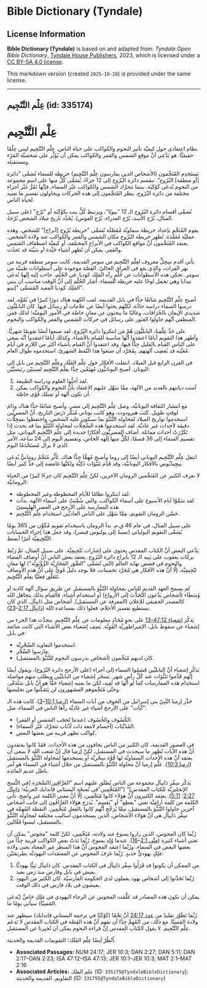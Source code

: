 # Bible Dictionary (Tyndale)

## License Information

**Bible Dictionary (Tyndale)** is based on and adapted from: _Tyndale Open Bible Dictionary_, [Tyndale House Publishers](https://tyndaleopenresources.com/), 2023, which is licensed under a [CC BY-SA 4.0 license](https://creativecommons.org/licenses/by-sa/4.0/legalcode.en).

This markdown version (created `2025-10-20`) is provided under the same license.



--------------------------------

## عِلْم التَّنْجِيم (id: 335174)

عِلْم التَّنْجِيم
=================

نظام اعتقادي حول كيفيَّة تأثير النجوم والكواكب على حياة الناس. عِلْم التَّنْجِيم ليس عِلْمًا حقيقيًّا. هو يَدَّعِي أنَّ موقع الشمس والقمر والكواكب يمكن أن يُؤَثِّر على شخصيَّة المَرْء ومستقبله.

يَستَخدِم المُنَجِّمون (الأشخاص الذين يمارسون عِلْم التَّنْجِيم) خريطة للسماء تُسَمَّى "دائرة \[أو منطقة] البُرُوج". تنقسم دائرة البُرُوج إلى 12 جزءًا، يُسَمَّى كُلٌّ منها على اسم مجموعة من النجوم تُدعَى كَوْكَبَة. بينما تتحرَّك الشمس والكواكب عَبْر السماء، فإنَّها تَمُرُّ عَبْر أجزاء مختلفة من دائرة البُرُوج. ينظر المُنَجِّمون إلى هذه الحركات ويحاولون تفسير ما تعنيه لحياة الناس.

تُسَمَّى أقسام دائرة البُرُوج الـ 12 "بيوتًا"، ويرتبط كُلُّ بيت بكَوْكَبَة أو "بُرْج" (على سبيل المثال، بُرْج الأسد، بُرْج العذراء، بُرْج القوس). يُحَدِّد تاريخ ميلاد الشخص بُرْجَهُ.

يقوم المُنَجِّم بإعداد خريطة سماويَّة مُفَصَّلَة تُسَمَّى "خريطة بُرُوج \[أبراج]" للشخص، وهذه عمليَّة مُعَقَّدَة. تُظهِر خريطة البُرُوج مكان الشمس والقمر والكواكب عند ولادة الشخص. يعتقد المُنَجِّمون أنَّ مواقع الكواكب في الأبراج المختلفة، أو كيفيَّة اصطفاف الشمس والقمر، يمكن أن تُظهِر أشياء جَيِّدة أو سَيِّئة قد تَحدُث.

يأتي أقدم سِجِلٍّ معروف لعِلْم التَّنْجِيم من سومر القديمة. كانت سومر منطقة قريبة من نهر الفرات، والذي يقع في العراق الحاليّ. القِصَّة موجودة على أسطوانات طينيَّة من سومر. تحكي هذه الأسطوانات عن حُلْمٍ رآه المَلِك كوديا. في الحُلْم، جاءت إليه إِلَهةٌ تُدعَى نيدابا وهي تحمل لوحًا عليه خريطة للسماء. أشار الحُلْم إلى أنَّ الوقت مناسب أن يبني المَلِك كوديا المعبد المُسَمَّى "إنينو".

أصبح عِلْم التَّنْجِيم شائعًا جدًّا في بابل القديمة. لعب الكهنة هناك دورًا كبيرًا في نُمُوِّه. لقد درسوا السماء دراسة جادَّة، لكنََّهم بحثوا أيضًا عن علامات أو رسائل فيها. كان البابليُّون شديدي الإيمان بالخُرَافات، وغالبًا ما يبحثون عن معانٍ خاصَّة في الأمور اليوميَّة؛ لذلك فمن المنطقي أنَّهم حاولوا العثور على رسائل في حركات الشمس والقمر والكواكب والنجوم.

على حَدِّ عِلْمِنا، البابليُّون هُمْ مَن ابتكروا دائرة البُرُوج. لقد صنعوا أيضًا تقويمًا شهريًّا، وأظهر هذا التقويم أيامًا اعتقدوا أنَّها مناسبة للقيام بالأشياء، وكذلك أيامًا اعتقدوا أنَّه ينبغي على الناس القيام بالقليل جِدًّا فيها، وقد اعتقدوا أنَّ القيام بأشياء أكثر من اللازم في أيام مُعَيَّنة قد يُغضِب آلهتهم. بِمُجَرَّد أن صنعوا هذا النَّمَط الشهريّ، استخدموه طوال العام.

في القرن الرابع قبل الميلاد، انتقلت الأفكار حول عِلْم الفَلَك وعِلْم التَّنْجِيم من بابل إلى اليونان. أصبح اليونانيُّون مُهتَمِّين جِدًّا بعِلْم التَّنْجِيم لسببَيْن رئيسيَّيْن:

1. لقد أحبُّوا العلوم ودراسة الطبيعة.
2. آمنت ديانتهم بالعديد من الآلهة، مِمَّا سَهَّل عليهم الاعتقاد بأنَّ النجوم والكواكب يمكن أن تكون آلهة أو تمتلك قُوًى خاصَّة.

مع انتشار الثقافة اليونانيَّة، وصل عِلْم التَّنْجِيم إلى مصر، وأصبح شائعًا جدًّا هناك ودَامَ لوقتٍ طويل. كَتَبَ هيرودوت، وهو كاتب يوناني مُبَكِّر دَرَسَ التاريخ، أنَّ المصريِّين استخدموا تواريخ الميلاد لمحاولة التَّنَبُّؤ بما سيكون عليه الشخص، واحتفظوا بسِجِلَّات دقيقة لأحداث غير عاديَّة. لقد استخدموا هذه السِّجِلَّات لمحاولة التَّنَبُّؤ بما قد يحدث إذا تَكَرَّرَتْ أحداث مماثلة. أضاف المصريُّون أفكارًا جديدة إلى عِلْم التَّنْجِيم اليوناني، مثل تقسيم السماء إلى 36 قسمًا، لكُلٍّ منها إلهه الخاص، وتقسيم اليوم إلى 24 ساعة، الأمر الذي لا يزال مُستَخْدَمًا اليوم.

انتقل عِلْم التَّنْجِيم اليوناني أيضًا إلى روما وأصبح مُهِمًّا جِدًّا هناك. تَأَثَّر مُنَجِّمٌ رومانيٌّ يُدعَى نِيچِيدْيُوس بالأفكار اليونانيَّة، وقد قَدَّم تَنَبُّؤات ذَكِيَّة ولكنَّها غامضة إلى حَدٍّ كبير أيضًا.

لا نعرف الكثير عن المُنَجِّمين الرومان الآخرين، لكنَّ عِلْم التَّنْجِيم كان جزءًا كبيرًا من الحياة الرومانيَّة:

* لقد ابتكروا نظامًا للأيام المحظوظة وغير المحظوظة.
* لقد سَمَّوْا أيام الأسبوع على أسماء الكواكب، والتي سُمِّيَتْ على أسماء الآلهة. بدأت هذه الممارسة على الأرجح في العصر الهِلِنِستِيّ.
* حَسَّن الرومان التقويم، مِمَّا سَهَّل على الناس العاديِّين استخدام عِلْم التَّنْجِيم.

على سبيل المثال، في عام 46 ق.م، بدأ الرومان باستخدام تقويم مُكَوَّن من 365 يومًا يُسَمَّى التقويم اليولياني (نسبةً إلى يوليوس قيصر)، وقد جعل هذا إجراء الحسابات التَّنْجِيمِيَّة أمرًا أبسط.

يَدَّعي البعض أنَّ الكتاب المقدس يحتوي على إشارات تَنْجِيمِيَّة. على سبيل المثال، تَمَّ رَبْط بركات يعقوب على بَنِيه الـ 12 بأبراج دائرة البُرُوج. يعتقد بعض الناس أنَّ أوصاف الفضاء والنجوم في قصص نهاية العالم (التي تُسَمَّى "الصُّوَر المَجَازِيَّة الرُّؤْيَوِيَّة") لها معانٍ تَنْجِيمِيَّة، إلَّا أنَّ هذه الأفكار هي مُجَرَّد تخمينات، فلا يوجد دليلٌ قَوِيٌّ على أنَّ هذه الأوصاف تَتَعَلَّق فعليًّا بعِلْم التَّنْجِيم.

لم يسمح العهد القديم للناس بمحاولة التَّنَبُّؤ بالمستقبل عن طريق سؤال آلهة كاذبة أو وُسَطَاء (أشخاص يَدَّعون التَّحَدُّث إلى الأرواح) أو استخدام أشياء، فالقيام بذلك يتجاهل الله كالمصدر الحقيقي للإعلان (المعرفة عن المستقبل). أشخاص مثل دَانِيآل، الذي كان يستطيع تفسير الأحلام، فعلوا ذلك بمساعدة الله ([دَانِيآل 2:17](https://ref.ly/Dan2:17-Dan2:23)–[23](https://ref.ly/Dan2:17-Dan2:23)).

يَذكُر [إشعياء 47:12–13](https://ref.ly/Isa47:12-Isa47:13) على نحوٍ مُحَدَّدٍ معلومات عن عِلْم التَّنْجِيم. يتحدَّث هذا الجزء من إشعياء عن سقوط بابل، الإمبراطوريَّة القَوِيَّة. يَصِف إشعياء بعض الأشياء التي كانت شائعة في بابل:

* استخدموا التعاويذ السِّحْرِيَّة.
* مارسوا السِّحْر.
* كان لديهم مُنَجِّمون (أشخاص يدرسون النجوم للتَّنَبُّؤ بالمستقبل).

يَذكُر إشعياء أنَّ البابليِّين قَسَمُوا السماء إلى أجزاء (على الأرجح دائرة البُرُوج)، ويقول أيضًا إنَّهم قَدَّموا تَنَبُّؤات عند كُلِّ رأس شهر. يَسخَر إشعياء من البابليِّين ويطلب منهم مواصلة استخدام هذه الممارسات كما لو أنَّها قد تُفِيد، لكن ما يعنيه إشعياء حَقًّا هو أنَّ بابل سَتُدَمَّر، وحتَّى مُنَجِّموهم المشهورون لن يَتَمَكَّنوا من تخليصها.

حَذَّر إرميا النَّبِيّ بني إسرائيل من الخوف من آيات السماء ([إرميا 10:1](https://ref.ly/Jer10:1-Jer10:3)–[3](https://ref.ly/Jer10:1-Jer10:3)). كانت هذه الـ "آيَات" على الأرجح أشياء غير عَادِيَّة رآها الناس في السماء، مثل:

* الكُسُوف والخُسُوف (عندما تُحجَب الشمس أو القمر).
* المُذَنَّبَات (أجسام لامعة ذات أذْنَاب تتحرَّك عَبْر السماء).
* كواكب تظهر قريبة من بعضها البعض.

في العصور القديمة، كان الكثير من الناس يخافون من هذه الأحداث، فَقَدْ كانوا يعتقدون أنَّ هذه الآيات تُظهِر ما سيحدث في المستقبل، لكنَّ إرميا قال إنَّ شعب الله لا ينبغي أن يعتقد أنَّ هذه الأحداث السماويَّة لها قُوَّة سِحْرِيَّة أو يستخدمها لمحاولة التَّنَبُّؤ بالمستقبل ([إرميا 10:3](https://ref.ly/Jer10:3)). عَلَّم إرميا أنَّ محاولة التَّنَبُّؤ بالمستقبل من خلال أشياء في السماء هو أمر باطل عديم الفائدة.

يَذكُر سِفْر دَانِيآل مجموعة من الناس يُطلَق عليهم اسم "العَرَّافِين/السَّحَرَة \[في النُّسَخ الإنجليزيَّة للكتاب المقدس]" ("المُنَجِّمِين"في نُسخَة البستاني ڤاندايك العربيَّة؛ [دَانِيآل 2:27](https://ref.ly/Dan2:27)؛ [5:11](https://ref.ly/Dan5:11)). يعتقد الكثيرون أنَّ هؤلاء كانوا مُنَجِّمِين، إلَّا أنَّ معنى الكلمة غير واضح. تأتي الكلمة من كلمة أرامِيَّة تعني "يقطع" أو "يَقسِم". يُدرَج هؤلاء العَرَّافُون إلى جانب أشخاص آخرين حاولوا التَّنَبُّؤ بالمستقبل، مِمَّا يُرَجِّح أنَّهم كانوا بالفعل مُنَجِّمِين. النقطة المُهِمَّة في سِفْر دَانِيآل هي أنَّ هؤلاء الأشخاص، الذين يستخدمون أساليب مختلفة لمحاولة التَّنَبُّؤ بالمستقبل، ليسوا فَعَّالين.

رُبَّما كان المجوس، الذين زاروا يسوع عند ولادته، مُنَجِّمِين، لكنَّ كلمة "مجوس" يمكن أن تعني أشياء كثيرة ([متَّى 2:1](https://ref.ly/Matt2:1-Matt2:16)–[16](https://ref.ly/Matt2:1-Matt2:16)). عندما وُلِد يسوع، رُبَّما بَدَتْ بعض الكواكب قريبة جِدًّا من بعضها البعض في السماء، ورُبَّما اعتقد المجوس أنَّ هذا المنظر غير المعتاد يعني ولادة مَلِكٍ يهوديٍّ جديدٍ. رُبَّما عَرَفَ المجوس عن المعتقدات اليهوديَّة بطريقتَيْن:

1. من الممكن أن يكونوا قد قَرَأُوا سِفْر دَانِيآل في الكتاب المقدس. كان دَانِيآل نَبِيًّا يهوديًّا يعيش في بابل وفارس منذ زمن بعيد.
2. رُبَّما تَحَدَّثوا إلى أشخاص يهود يعملون لدى الحكومة الفارسيَّة. كان الكثير من اليهود يعيشون في بلاد فارس في ذلك الوقت.

يمكن أن تكون هذه المصادر قد عَلَّمَت المجوس عن الرجاء اليهودي في مَلِكٍ خاصٍّ (يُدعَى المَسِيَّا) سيأتي يومًا ما.

رُبَّما تَطَوَّر تقليدٌ من [عدد 24:17](https://ref.ly/Num24:17) أنَّ نَجْمًا (كَوْكَبًا في ترجمة البستاني ڤاندايك) سيظهر عند ولادة المَسِيَّا. مع ذلك، من المُهِمِّ جِدًّا أن نفهم أنَّ هذه القِصَّة في الكتاب المقدس لا تَدعَم عِلْم التَّنْجِيم. لا يقول الكتاب المقدس إنَّ قراءة النجوم يمكن أن تُخبِرنا عن المستقبل.

اُنْظُرْ أيضًا عِلْم الفَلَك؛ التقويمات القديمة والحديثة.

* **Associated Passages:** NUM 24:17; JER 10:3; DAN 2:27; DAN 5:11; DAN 2:17–DAN 2:23; ISA 47:12–ISA 47:13; JER 10:1–JER 10:3; MAT 2:1–MAT 2:16
* **Associated Articles:** علم الفلك (ID: `335175@TyndaleBibleDictionary`); التقاويم، القديمة والحديثة (ID: `331755@TyndaleBibleDictionary`)

